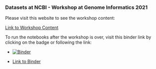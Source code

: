 ### Datasets at NCBI - Workshop at Genome Informatics 2021

Please visit this website to see the workshop content:

[Link to Workshop Content](https://ncbi.github.io/datasets/training/cshl-2021/)


To run the notebooks after the workshop is over, visit this binder link by clicking on the badge or following the link:


* [![Binder](https://mybinder.org/badge_logo.svg)](https://mybinder.org/v2/gh/ncbi/datasets/workshop-cshl-2021?filepath=training/cshl-2021/CSHL_datasets_Nov01_binder.ipynb)


* [Link to Binder](https://mybinder.org/v2/gh/ncbi/datasets/workshop-cshl-2021?filepath=training/cshl-2021/CSHL_datasets_Nov01_binder.ipynb)
